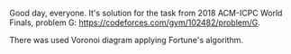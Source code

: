 Good day, everyone. It's solution for the task from 2018 ACM-ICPC World Finals, problem G: https://codeforces.com/gym/102482/problem/G.

There was used Voronoi diagram applying Fortune's algorithm.
